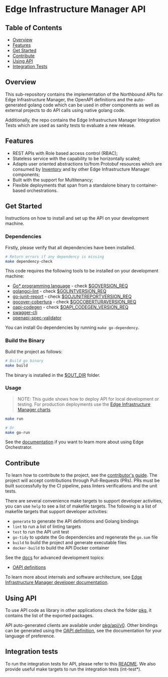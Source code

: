 # Edge Infrastructure Manager API

## Table of Contents

- [Overview](#overview)
- [Features](#features)
- [Get Started](#get-started)
- [Contribute](#contribute)
- [Using API](#using-api)
- [Integration Tests](#integration-tests)

## Overview

This sub-repository contains the implementation of the Northbound APIs for Edge Infrastructure Manager, the OpenAPI
definitions and the auto-generated golang code which can be used in other components as well as external projects to
do API calls using native golang code.

Additionally, the repo contains the Edge Infrastructure Manager Integration Tests which are used as sanity tests to
evaluate a new release.

## Features

- REST APIs with Role based access control (RBAC);
- Stateless service with the capability to be horizontally scaled;
- Adapts user oriented abstractions to/from Protobuf resources which are consumed by
[Inventory](../inventory/README.md) and by other Edge Infrastructure Manager components;
- Built with the support for Multitenancy;
- Flexible deployments that span from a standalone binary to container-based orchestrations.

## Get Started

Instructions on how to install and set up the API on your development machine.

### Dependencies

Firstly, please verify that all dependencies have been installed.

```bash
# Return errors if any dependency is missing
make dependency-check
```

This code requires the following tools to be installed on your development machine:

- [Go\* programming language](https://go.dev) - check [$GOVERSION_REQ](../version.mk)
- [golangci-lint](https://github.com/golangci/golangci-lint) - check [$GOLINTVERSION_REQ](../version.mk)
- [go-junit-report](https://github.com/jstemmer/go-junit-report) - check [$GOJUNITREPORTVERSION_REQ](../version.mk)
- [gocover-cobertura](github.com/boumenot/gocover-cobertura) - check [$GOCOBERTURAVERSION_REQ](../version.mk)
- [oapi-codegen](https://github.com/oapi-codegen/oapi-codegen) - check [$OAPI_CODEGEN_VERSION_REQ](../version.mk)
- [swagger-cli](https://github.com/APIDevTools/swagger-cli)
- [openapi-spec-validator](https://github.com/p1c2u/openapi-spec-validator)

You can install Go dependencies by running `make go-dependency`.

### Build the Binary

Build the project as follows:

```bash
# Build go binary
make build
```

The binary is installed in the [$OUT_DIR](../common.mk) folder.

### Usage

> NOTE: This guide shows how to deploy API for local development or testing. For production deployments use the
[Edge Infrastructure Manager charts][inframanager-charts].

```bash
make run

# Or
make go-run
```

See the [documentation][user-guide-url] if you want to learn more about using Edge Orchestrator.

## Contribute

To learn how to contribute to the project, see the [contributor's guide][contributors-guide-url]. The project will
accept contributions through Pull-Requests (PRs). PRs must be built successfully by the CI pipeline, pass linters
verifications and the unit tests.

There are several convenience make targets to support developer activities, you can use `help` to see a list of makefile
targets. The following is a list of makefile targets that support developer activities:

- `generate` to generate the API definitions and Golang bindings
- `lint` to run a list of linting targets
- `test` to run the API unit test
- `go-tidy` to update the Go dependencies and regenerate the `go.sum` file
- `build` to build the project and generate executable files
- `docker-build` to build the API Docker container

See the [docs](docs) for advanced development topics:

- [OAPI definitions](docs/oapi.md)

To learn more about internals and software architecture, see
[Edge Infrastructure Manager developer documentation][inframanager-dev-guide-url].

## Using API

To use API code as library in other applications check the folder [pkg](pkg), it contains the list of the
exported packages.

API auto-generated clients are available under [pkg/api/v0](pkg/api/v0/). Other bindings can be generated using
the [OAPI definition](api/openapi/edge-infrastructure-manager-openapi-all.yaml), see the documentation for your
language of preference.

## Integration tests

To run the integration tests for API, please refer to this [README](test/README.md). We also provide useful make
targets to run the integration tests (int-test*).

[user-guide-url]: https://docs.openedgeplatform.intel.com/edge-manage-docs/main/user_guide/index.html
[inframanager-dev-guide-url]: https://docs.openedgeplatform.intel.com/edge-manage-docs/main/developer_guide/infra_manager/index.html
[contributors-guide-url]: https://docs.openedgeplatform.intel.com/edge-manage-docs/main/developer_guide/contributor_guide/index.html
[inframanager-charts]: https://github.com/open-edge-platform/infra-charts
